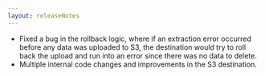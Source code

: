 ```yaml
---
layout: releaseNotes
---
```


- Fixed a bug in the rollback logic, where if an extraction error occurred before any data was uploaded to S3, the destination would try to roll back the upload and run into an error since there was no data to delete.
- Multiple internal code changes and improvements in the S3 destination.